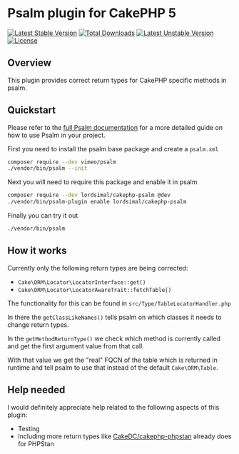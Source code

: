 # Psalm plugin for CakePHP 5

[![Latest Stable Version](http://poser.pugx.org/lordsimal/cakephp-psalm/v)](https://packagist.org/packages/lordsimal/cakephp-psalm) [![Total Downloads](http://poser.pugx.org/lordsimal/cakephp-psalm/downloads)](https://packagist.org/packages/lordsimal/cakephp-psalm) [![Latest Unstable Version](http://poser.pugx.org/lordsimal/cakephp-psalm/v/unstable)](https://packagist.org/packages/lordsimal/cakephp-psalm) [![License](http://poser.pugx.org/lordsimal/cakephp-psalm/license)](https://packagist.org/packages/lordsimal/cakephp-psalm)

## Overview
This plugin provides correct return types for CakePHP specific methods in psalm.

## Quickstart
Please refer to the [full Psalm documentation](https://psalm.dev/quickstart) for a more detailed guide on
how to use Psalm in your project.

First you need to install the psalm base package and create a `psalm.xml`
```bash
composer require --dev vimeo/psalm
./vendor/bin/psalm --init
```

Next you will need to require this package and enable it in psalm
```bash
composer require --dev lordsimal/cakephp-psalm @dev
./vendor/bin/psalm-plugin enable lordsimal/cakephp-psalm
```

Finally you can try it out
```bash
./vendor/bin/psalm
```

## How it works

Currently only the following return types are being corrected:

* `Cake\ORM\Locator\LocatorInterface::get()`
* `Cake\ORM\Locator\LocatorAwareTrait::fetchTable()`

The functionality for this can be found in `src/Type/TableLocatorHandler.php`

In there the `getClassLikeNames()` tells psalm on which classes it needs to
change return types.

In the `getMethodReturnType()` we check which method is currently called and
get the first argument value from that call.

With that value we get the "real" FQCN of the table which is returned in runtime 
and tell psalm to use that instead of the default `Cake\ORM\Table`.

## Help needed

I would definitely appreciate help related to the following aspects of this plugin:

* Testing
* Including more return types like [CakeDC/cakephp-phpstan](https://github.com/CakeDC/cakephp-phpstan) already does for PHPStan
